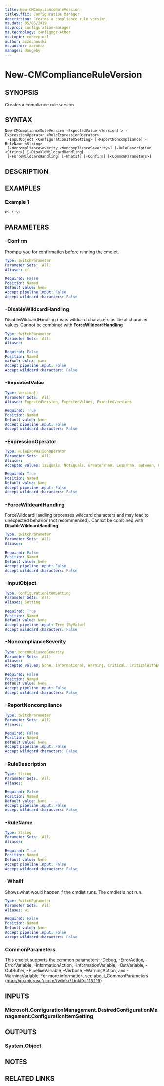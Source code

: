 ```yaml
---
title: New-CMComplianceRuleVersion
titleSuffix: Configuration Manager
description: Creates a compliance rule version.
ms.date: 05/05/2019
ms.prod: configuration-manager
ms.technology: configmgr-other
ms.topic: conceptual
author: aczechowski
ms.author: aaroncz
manager: dougeby
---
```


# New-CMComplianceRuleVersion

## SYNOPSIS
Creates a compliance rule version.

## SYNTAX

```
New-CMComplianceRuleVersion -ExpectedValue <Version[]> -ExpressionOperator <RuleExpressionOperator>
 -InputObject <ConfigurationItemSetting> [-ReportNoncompliance] -RuleName <String>
 [-NoncomplianceSeverity <NoncomplianceSeverity>] [-RuleDescription <String>] [-DisableWildcardHandling]
 [-ForceWildcardHandling] [-WhatIf] [-Confirm] [<CommonParameters>]
```

## DESCRIPTION
 

## EXAMPLES

### Example 1
```
PS C:\>  
```

 

## PARAMETERS

### -Confirm
Prompts you for confirmation before running the cmdlet.

```yaml
Type: SwitchParameter
Parameter Sets: (All)
Aliases: cf

Required: False
Position: Named
Default value: None
Accept pipeline input: False
Accept wildcard characters: False
```

### -DisableWildcardHandling
DisableWildcardHandling treats wildcard characters as literal character values. Cannot be combined with **ForceWildcardHandling**.

```yaml
Type: SwitchParameter
Parameter Sets: (All)
Aliases: 

Required: False
Position: Named
Default value: None
Accept pipeline input: False
Accept wildcard characters: False
```

### -ExpectedValue
 

```yaml
Type: Version[]
Parameter Sets: (All)
Aliases: ExpectedVersion, ExpectedValues, ExpectedVersions

Required: True
Position: Named
Default value: None
Accept pipeline input: False
Accept wildcard characters: False
```

### -ExpressionOperator
 

```yaml
Type: RuleExpressionOperator
Parameter Sets: (All)
Aliases: 
Accepted values: IsEquals, NotEquals, GreaterThan, LessThan, Between, GreaterEquals, LessEquals, OneOf, NoneOf

Required: True
Position: Named
Default value: None
Accept pipeline input: False
Accept wildcard characters: False
```

### -ForceWildcardHandling
ForceWildcardHandling processes wildcard characters and may lead to unexpected behavior (not recommended). Cannot be combined with **DisableWildcardHandling**.

```yaml
Type: SwitchParameter
Parameter Sets: (All)
Aliases: 

Required: False
Position: Named
Default value: None
Accept pipeline input: False
Accept wildcard characters: False
```

### -InputObject
 

```yaml
Type: ConfigurationItemSetting
Parameter Sets: (All)
Aliases: Setting

Required: True
Position: Named
Default value: None
Accept pipeline input: True (ByValue)
Accept wildcard characters: False
```

### -NoncomplianceSeverity
 

```yaml
Type: NoncomplianceSeverity
Parameter Sets: (All)
Aliases: 
Accepted values: None, Informational, Warning, Critical, CriticalWithEvent

Required: False
Position: Named
Default value: None
Accept pipeline input: False
Accept wildcard characters: False
```

### -ReportNoncompliance
 

```yaml
Type: SwitchParameter
Parameter Sets: (All)
Aliases: 

Required: False
Position: Named
Default value: None
Accept pipeline input: False
Accept wildcard characters: False
```

### -RuleDescription
 

```yaml
Type: String
Parameter Sets: (All)
Aliases: 

Required: False
Position: Named
Default value: None
Accept pipeline input: False
Accept wildcard characters: False
```

### -RuleName
 

```yaml
Type: String
Parameter Sets: (All)
Aliases: 

Required: True
Position: Named
Default value: None
Accept pipeline input: False
Accept wildcard characters: False
```

### -WhatIf
Shows what would happen if the cmdlet runs.
The cmdlet is not run.

```yaml
Type: SwitchParameter
Parameter Sets: (All)
Aliases: wi

Required: False
Position: Named
Default value: None
Accept pipeline input: False
Accept wildcard characters: False
```

### CommonParameters
This cmdlet supports the common parameters: -Debug, -ErrorAction, -ErrorVariable, -InformationAction, -InformationVariable, -OutVariable, -OutBuffer, -PipelineVariable, -Verbose, -WarningAction, and -WarningVariable. For more information, see about_CommonParameters (http://go.microsoft.com/fwlink/?LinkID=113216).

## INPUTS

### Microsoft.ConfigurationManagement.DesiredConfigurationManagement.ConfigurationItemSetting

## OUTPUTS

### System.Object

## NOTES

## RELATED LINKS

